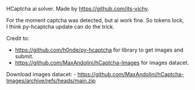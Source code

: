 HCaptcha ai solver.
Made by https://github.com/its-vichy.

For the moment captcha was detected, but ai work fine. So tokens lock, <br>
I think py-hcaptcha update can do the trick.

Credit to:
- https://github.com/h0nde/py-hcaptcha for library to get images and submit.
- https://github.com/MaxAndolini/hCaptcha-Images for images datacet.

Download images datacet:
    - https://github.com/MaxAndolini/hCaptcha-Images/archive/refs/heads/main.zip